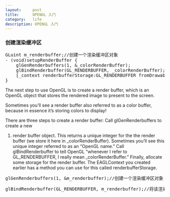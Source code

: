 ```yaml
---
layout:     post
title:      OPENGL 入门
category:   life
description: OPENGL 入门
---
```

### 创建渲染缓冲区
<pre class="prettyprint">
GLuint m_renderbuffer;//创建一个渲染缓冲区对象
- (void)setupRenderBuffer {
    glGenRenderbuffers(1, &_colorRenderBuffer);
    glBindRenderbuffer(GL_RENDERBUFFER, _colorRenderBuffer);        
    [_context renderbufferStorage:GL_RENDERBUFFER fromDrawable:_eaglLayer];    
}
</pre>
The next step to use OpenGL is to create a render buffer, which is an OpenGL object that stores the rendered image to present to the screen.

Sometimes you’ll see a render buffer also referred to as a color buffer, because in essence it’s storing colors to display!

There are three steps to create a render buffer:
Call glGenRenderbuffers to create a new 
1. render buffer object. This returns a unique integer for the the render buffer (we store it here in _colorRenderBuffer). Sometimes you’ll see this unique integer referred to as an “OpenGL name.”
Call glBindRenderbuffer to tell OpenGL “whenever I refer to GL_RENDERBUFFER, I really mean _colorRenderBuffer.”
Finally, allocate some storage for the render buffer. The EAGLContext you created earlier has a method you can use for this called renderbufferStorage.


<pre class="prettyprint">
glGenRenderbuffers(1, &m_renderbuffer);//创建一个渲染缓冲区对象
</pre>
<pre class="prettyprint">
glBindRenderbuffer(GL_RENDERBUFFER, m_renderbuffer);//将该渲染缓冲区对象绑定到管线上
</pre>